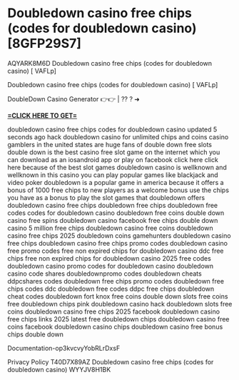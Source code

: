 # Doubledown casino free chips (codes for doubledown casino) [8GFP29S7]

AQYARK8M6D Doubledown casino free chips (codes for doubledown casino) [ VAFLp]

Doubledown casino free chips (codes for doubledown casino) [ VAFLp]

DoubleDown Casino Generator 👉👉 | ?? ? ➜ 

**[=CLICK HERE TO GET=](https://www.google.com/url?q=https%3A%2F%2Fappbitly.com%2FKgNCC)**

doubledown casino free chips codes for doubledown casino updated 5 seconds ago hack doubledown casino for unlimited chips and coins casino gamblers in the united states are huge fans of double down free slots double down is the best casino free slot game on the internet which you can download as an iosandroid app or play on facebook click here click here because of the best slot games doubledown casino is wellknown and wellknown in this casino you can play popular games like blackjack and video poker doubledown is a popular game in america because it offers a bonus of 1000 free chips to new players as a welcome bonus use the chips you have as a bonus to play the slot games that doubledown offers doubledown casino free chips doubledown free chips doubledown free codes codes for doubledown casino doubledown free coins double down casino free spins doubledown casino facebook free chips double down casino 5 million free chips doubledown casino free coins doubledown casino free chips 2025 doubledown coins gamehunters doubledown casino free chips doubledown casino free chips promo codes doubledown casino free promo codes free non expired chips for doubledown casino ddc free chips free non expired chips for doubledown casino 2025 free codes doubledown casino promo codes for doubledown casino doubledown casino code shares doubledownpromo codes doubledown cheats ddpcshares codes doubledown free chips promo codes doubledown free chips codes ddc doubledown free codes ddpc free chips doubledown cheat codes doubledown fort knox free coins double down slots free coins free doubledown chips pink doubledown casino hack doubledown slots free coins doubledown casino free chips 2025 facebook doubledown casino free chips links 2025 latest free doubledown chips doubledown casino free coins facebook doubledown casino chips doubledown casino free bonus chips double down

Documentation-op3kvcvyYobRLrDxsF

Privacy Policy T40D7X89AZ Doubledown casino free chips (codes for doubledown casino) WYYJV8H1BK

